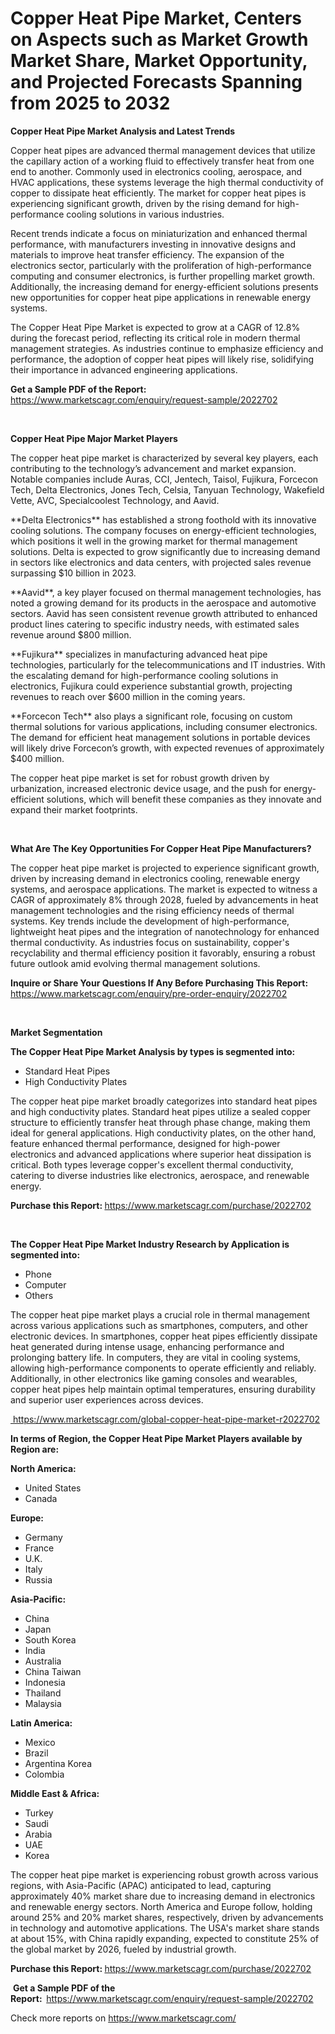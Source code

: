 <p><h1>Copper Heat Pipe Market, Centers on Aspects such as Market Growth Market Share, Market Opportunity, and Projected Forecasts Spanning from 2025 to 2032</h1></p><p><strong>Copper Heat Pipe Market Analysis and Latest Trends</strong></p>
<p><p>Copper heat pipes are advanced thermal management devices that utilize the capillary action of a working fluid to effectively transfer heat from one end to another. Commonly used in electronics cooling, aerospace, and HVAC applications, these systems leverage the high thermal conductivity of copper to dissipate heat efficiently. The market for copper heat pipes is experiencing significant growth, driven by the rising demand for high-performance cooling solutions in various industries.</p><p>Recent trends indicate a focus on miniaturization and enhanced thermal performance, with manufacturers investing in innovative designs and materials to improve heat transfer efficiency. The expansion of the electronics sector, particularly with the proliferation of high-performance computing and consumer electronics, is further propelling market growth. Additionally, the increasing demand for energy-efficient solutions presents new opportunities for copper heat pipe applications in renewable energy systems.</p><p>The Copper Heat Pipe Market is expected to grow at a CAGR of 12.8% during the forecast period, reflecting its critical role in modern thermal management strategies. As industries continue to emphasize efficiency and performance, the adoption of copper heat pipes will likely rise, solidifying their importance in advanced engineering applications.</p></p>
<p><strong>Get a Sample PDF of the Report:&nbsp;</strong> <a href="https://www.marketscagr.com/enquiry/request-sample/2022702?utm_campaign=1889&utm_medium=2&utm_source=Github&utm_content=ia&utm_term=12022025&utm_id=copper-heat-pipe">https://www.marketscagr.com/enquiry/request-sample/2022702</a></p>
<p>&nbsp;</p>
<p><strong>Copper Heat Pipe Major Market Players</strong></p>
<p><p>The copper heat pipe market is characterized by several key players, each contributing to the technology’s advancement and market expansion. Notable companies include Auras, CCI, Jentech, Taisol, Fujikura, Forcecon Tech, Delta Electronics, Jones Tech, Celsia, Tanyuan Technology, Wakefield Vette, AVC, Specialcoolest Technology, and Aavid.</p><p>**Delta Electronics** has established a strong foothold with its innovative cooling solutions. The company focuses on energy-efficient technologies, which positions it well in the growing market for thermal management solutions. Delta is expected to grow significantly due to increasing demand in sectors like electronics and data centers, with projected sales revenue surpassing $10 billion in 2023.</p><p>**Aavid**, a key player focused on thermal management technologies, has noted a growing demand for its products in the aerospace and automotive sectors. Aavid has seen consistent revenue growth attributed to enhanced product lines catering to specific industry needs, with estimated sales revenue around $800 million.</p><p>**Fujikura** specializes in manufacturing advanced heat pipe technologies, particularly for the telecommunications and IT industries. With the escalating demand for high-performance cooling solutions in electronics, Fujikura could experience substantial growth, projecting revenues to reach over $600 million in the coming years.</p><p>**Forcecon Tech** also plays a significant role, focusing on custom thermal solutions for various applications, including consumer electronics. The demand for efficient heat management solutions in portable devices will likely drive Forcecon’s growth, with expected revenues of approximately $400 million.</p><p>The copper heat pipe market is set for robust growth driven by urbanization, increased electronic device usage, and the push for energy-efficient solutions, which will benefit these companies as they innovate and expand their market footprints.</p></p>
<p>&nbsp;</p>
<p><strong>What Are The Key Opportunities For Copper Heat Pipe Manufacturers?</strong></p>
<p><p>The copper heat pipe market is projected to experience significant growth, driven by increasing demand in electronics cooling, renewable energy systems, and aerospace applications. The market is expected to witness a CAGR of approximately 8% through 2028, fueled by advancements in heat management technologies and the rising efficiency needs of thermal systems. Key trends include the development of high-performance, lightweight heat pipes and the integration of nanotechnology for enhanced thermal conductivity. As industries focus on sustainability, copper's recyclability and thermal efficiency position it favorably, ensuring a robust future outlook amid evolving thermal management solutions.</p></p>
<p><strong>Inquire or Share Your Questions If Any Before Purchasing This Report:</strong> <a href="https://www.marketscagr.com/enquiry/pre-order-enquiry/2022702?utm_campaign=1889&utm_medium=2&utm_source=Github&utm_content=ia&utm_term=12022025&utm_id=copper-heat-pipe">https://www.marketscagr.com/enquiry/pre-order-enquiry/2022702</a></p>
<p>&nbsp;</p>
<p><strong>Market Segmentation</strong></p>
<p><strong>The Copper Heat Pipe Market Analysis by types is segmented into:</strong></p>
<p><ul><li>Standard Heat Pipes</li><li>High Conductivity Plates</li></ul></p>
<p><p>The copper heat pipe market broadly categorizes into standard heat pipes and high conductivity plates. Standard heat pipes utilize a sealed copper structure to efficiently transfer heat through phase change, making them ideal for general applications. High conductivity plates, on the other hand, feature enhanced thermal performance, designed for high-power electronics and advanced applications where superior heat dissipation is critical. Both types leverage copper's excellent thermal conductivity, catering to diverse industries like electronics, aerospace, and renewable energy.</p></p>
<p><strong>Purchase this Report:&nbsp;</strong><a href="https://www.marketscagr.com/purchase/2022702?utm_campaign=1889&utm_medium=2&utm_source=Github&utm_content=ia&utm_term=12022025&utm_id=copper-heat-pipe">https://www.marketscagr.com/purchase/2022702</a></p>
<p>&nbsp;</p>
<p><strong>The Copper Heat Pipe Market Industry Research by Application is segmented into:</strong></p>
<p><ul><li>Phone</li><li>Computer</li><li>Others</li></ul></p>
<p><p>The copper heat pipe market plays a crucial role in thermal management across various applications such as smartphones, computers, and other electronic devices. In smartphones, copper heat pipes efficiently dissipate heat generated during intense usage, enhancing performance and prolonging battery life. In computers, they are vital in cooling systems, allowing high-performance components to operate efficiently and reliably. Additionally, in other electronics like gaming consoles and wearables, copper heat pipes help maintain optimal temperatures, ensuring durability and superior user experiences across devices.</p></p>
<p><a href="https://www.marketscagr.com/global-copper-heat-pipe-market-r2022702?utm_campaign=1889&utm_medium=2&utm_source=Github&utm_content=ia&utm_term=12022025&utm_id=copper-heat-pipe">&nbsp;https://www.marketscagr.com/global-copper-heat-pipe-market-r2022702</a></p>
<p><strong>In terms of Region, the Copper Heat Pipe Market Players available by Region are:</strong></p>
<p>
    <p> <strong> North America: </strong>
        <ul>
            <li>United States</li>
            <li>Canada</li>
        </ul>
        </p> 
    <p> <strong> Europe: </strong>
        <ul>
            <li>Germany</li>
            <li>France</li>
            <li>U.K.</li>
            <li>Italy</li>
            <li>Russia</li>
        </ul>
        </p> 
    <p> <strong> Asia-Pacific: </strong>
        <ul>
            <li>China</li>
            <li>Japan</li>
            <li>South Korea</li>
            <li>India</li>
            <li>Australia</li>
            <li>China Taiwan</li>
            <li>Indonesia</li>
            <li>Thailand</li>
            <li>Malaysia</li>
        </ul>
        </p> 
    <p> <strong> Latin America: </strong>
        <ul>
            <li>Mexico</li>
            <li>Brazil</li>
            <li>Argentina Korea</li>
            <li>Colombia</li>
        </ul>
        </p> 
    <p> <strong> Middle East & Africa: </strong>
        <ul>
            <li>Turkey</li>
            <li>Saudi</li>
            <li>Arabia</li>
            <li>UAE</li>
            <li>Korea</li>
        </ul>
    </p>
    </p>
<p><p>The copper heat pipe market is experiencing robust growth across various regions, with Asia-Pacific (APAC) anticipated to lead, capturing approximately 40% market share due to increasing demand in electronics and renewable energy sectors. North America and Europe follow, holding around 25% and 20% market shares, respectively, driven by advancements in technology and automotive applications. The USA's market share stands at about 15%, with China rapidly expanding, expected to constitute 25% of the global market by 2026, fueled by industrial growth.</p></p>
<p><strong>Purchase this Report: </strong><a href="https://www.marketscagr.com/purchase/2022702?utm_campaign=1889&utm_medium=2&utm_source=Github&utm_content=ia&utm_term=12022025&utm_id=copper-heat-pipe">https://www.marketscagr.com/purchase/2022702</a></p>
<p>&nbsp;<strong>Get a Sample PDF of the Report:&nbsp;&nbsp;</strong><a href="https://www.marketscagr.com/enquiry/request-sample/2022702?utm_campaign=1889&utm_medium=2&utm_source=Github&utm_content=ia&utm_term=12022025&utm_id=copper-heat-pipe">https://www.marketscagr.com/enquiry/request-sample/2022702</a></p>
<p><strong></strong></p>
<p>Check more reports on <a href="https://www.marketscagr.com/?utm_campaign=1889&utm_medium=2&utm_source=Github&utm_content=ia&utm_term=12022025&utm_id=copper-heat-pipe">https://www.marketscagr.com/</a></p>